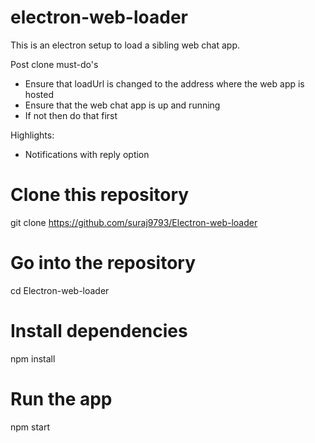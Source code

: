 # electron-web-loader
This is an electron setup to load a sibling web chat app.

Post clone must-do's

- Ensure that loadUrl is changed to the address where the web app is hosted
- Ensure that the web chat app is up and running
- If not then do that first

Highlights:
- Notifications with reply option

# Clone this repository
git clone https://github.com/suraj9793/Electron-web-loader
# Go into the repository
cd Electron-web-loader
# Install dependencies
npm install
# Run the app
npm start
```
